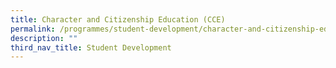 ```yaml
---
title: Character and Citizenship Education (CCE)
permalink: /programmes/student-development/character-and-citizenship-education-cce/
description: ""
third_nav_title: Student Development
---
```

